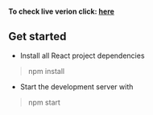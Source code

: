 #### To check live verion click: [here](https://react-calc.msulewski.pl/)

## Get started
* Install all React project dependencies
> npm install

* Start the development server with
> npm start
